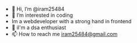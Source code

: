 - 👋 Hi, I’m @iram25484
- 👀 I’m interested in coding
- Im a webdeveloper with a strong hand in frontend 
- 🌱 iI'm a dsa enthusiast 
- 📫 How to reach me iram25484@gmail.com

<!---
iram25484/iram25484 is a ✨ special ✨ repository because its `README.md` (this file) appears on your GitHub profile.
You can click the Preview link to take a look at your changes.
--->
